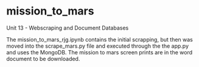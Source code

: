 # mission_to_mars
Unit 13 - Webscraping and Document Databases

The mission_to_mars_rjg.ipynb contains the initial scrapping, but then was moved into the scrape_mars.py file and executed through the the app.py and uses the MongoDB.  The mission to mars screen prints are in the word document to be downloaded.
